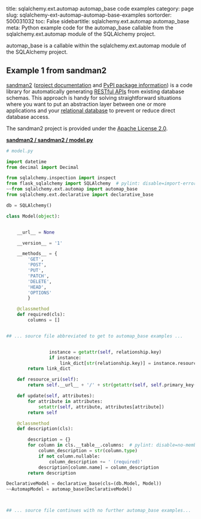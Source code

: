title: sqlalchemy.ext.automap automap_base code examples
category: page
slug: sqlalchemy-ext-automap-automap-base-examples
sortorder: 500031032
toc: False
sidebartitle: sqlalchemy.ext.automap automap_base
meta: Python example code for the automap_base callable from the sqlalchemy.ext.automap module of the SQLAlchemy project.


automap_base is a callable within the sqlalchemy.ext.automap module of the SQLAlchemy project.


## Example 1 from sandman2
[sandman2](https://github.com/jeffknupp/sandman2)
([project documentation](https://sandman2.readthedocs.io/en/latest/)
and
[PyPI package information](https://pypi.org/project/sandman2/))
is a code library for automatically generating
[RESTful APIs](/application-programming-interfaces.html) from
existing database schemas. This approach is handy for solving
straightforward situations where you want to put an abstraction
layer between one or more applications and your
[relational database](/databases.html) to prevent or reduce
direct database access.

The sandman2 project is provided under the
[Apache License 2.0](https://github.com/jeffknupp/sandman2/blob/master/LICENSE).

[**sandman2 / sandman2 / model.py**](https://github.com/jeffknupp/sandman2/blob/master/sandman2/./model.py)

```python
# model.py

import datetime
from decimal import Decimal

from sqlalchemy.inspection import inspect
from flask_sqlalchemy import SQLAlchemy  # pylint: disable=import-error,no-name-in-module
~~from sqlalchemy.ext.automap import automap_base
from sqlalchemy.ext.declarative import declarative_base

db = SQLAlchemy()

class Model(object):


    __url__ = None

    __version__ = '1'

    __methods__ = {
        'GET',
        'POST',
        'PUT',
        'PATCH',
        'DELETE',
        'HEAD',
        'OPTIONS'
        }

    @classmethod
    def required(cls):
        columns = []


## ... source file abbreviated to get to automap_base examples ...


                instance = getattr(self, relationship.key)
                if instance:
                    link_dict[str(relationship.key)] = instance.resource_uri()
        return link_dict

    def resource_uri(self):
        return self.__url__ + '/' + str(getattr(self, self.primary_key()))

    def update(self, attributes):
        for attribute in attributes:
            setattr(self, attribute, attributes[attribute])
        return self

    @classmethod
    def description(cls):

        description = {}
        for column in cls.__table__.columns:  # pylint: disable=no-member
            column_description = str(column.type)
            if not column.nullable:
                column_description += ' (required)'
            description[column.name] = column_description
        return description

DeclarativeModel = declarative_base(cls=(db.Model, Model))
~~AutomapModel = automap_base(DeclarativeModel)



## ... source file continues with no further automap_base examples...

```

